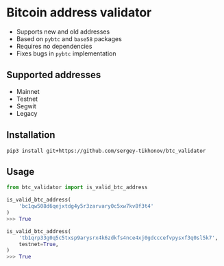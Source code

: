 # Bitcoin address validator
* Supports new and old addresses
* Based on `pybtc` and `base58` packages
* Requires no dependencies 
* Fixes bugs in `pybtc` implementation

## Supported addresses
* Mainnet 
* Testnet 
* Segwit
* Legacy

## Installation
```
pip3 install git+https://github.com/sergey-tikhonov/btc_validator
```

## Usage 
```python
from btc_validator import is_valid_btc_address

is_valid_btc_address(
    'bc1qw508d6qejxtdg4y5r3zarvary0c5xw7kv8f3t4'
)
>>> True

is_valid_btc_address(
    'tb1qrp33g0q5c5txsp9arysrx4k6zdkfs4nce4xj0gdcccefvpysxf3q0sl5k7',
    testnet=True,
)
>>> True
```
 
